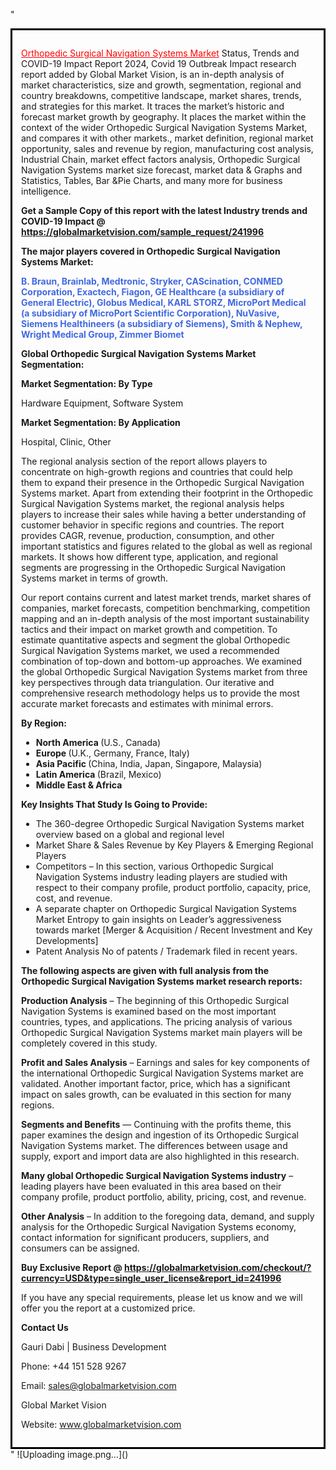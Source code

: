 "<div style='border: 3px solid black; padding: 1em;'>

<a style='color: #ff0000;' href='https://globalmarketvision.com/reports/global-orthopedic-surgical-navigation-systems-market/241996'>Orthopedic Surgical Navigation Systems Market</a> Status, Trends and COVID-19 Impact Report 2024, Covid 19 Outbreak Impact research report added by Global Market Vision, is an in-depth analysis of market characteristics, size and growth, segmentation, regional and country breakdowns, competitive landscape, market shares, trends, and strategies for this market. It traces the market’s historic and forecast market growth by geography. It places the market within the context of the wider Orthopedic Surgical Navigation Systems Market, and compares it with other markets., market definition, regional market opportunity, sales and revenue by region, manufacturing cost analysis, Industrial Chain, market effect factors analysis, Orthopedic Surgical Navigation Systems market size forecast, market data &amp; Graphs and Statistics, Tables, Bar &amp;Pie Charts, and many more for business intelligence.

<strong>Get a Sample Copy of this report with the latest Industry trends and COVID-19 Impact @</strong><strong> <a style='color: #ff0000;' href='https://globalmarketvision.com/sample_request/241996?utm_source=linkedinPulse&utm_medium=Dhiraj&utm_campaign=Dhiraj'><strong>https://globalmarketvision.com/sample_request/241996 </strong></a></strong>

<strong>The major players covered in Orthopedic Surgical Navigation Systems Market:</strong>

<strong style='color: #4169e1;'>B. Braun, Brainlab, Medtronic, Stryker, CAScination, CONMED Corporation, Exactech, Fiagon, GE Healthcare (a subsidiary of General Electric), Globus Medical, KARL STORZ, MicroPort Medical (a subsidiary of MicroPort Scientific Corporation), NuVasive, Siemens Healthineers (a subsidiary of Siemens), Smith & Nephew, Wright Medical Group, Zimmer Biomet</strong>

<strong>Global Orthopedic Surgical Navigation Systems Market Segmentation:</strong>

<strong>Market Segmentation: By Type</strong>

Hardware Equipment, Software System

<strong>Market Segmentation: By Application</strong>

Hospital, Clinic, Other

The regional analysis section of the report allows players to concentrate on high-growth regions and countries that could help them to expand their presence in the Orthopedic Surgical Navigation Systems market. Apart from extending their footprint in the Orthopedic Surgical Navigation Systems market, the regional analysis helps players to increase their sales while having a better understanding of customer behavior in specific regions and countries. The report provides CAGR, revenue, production, consumption, and other important statistics and figures related to the global as well as regional markets. It shows how different type, application, and regional segments are progressing in the Orthopedic Surgical Navigation Systems market in terms of growth.

Our report contains current and latest market trends, market shares of companies, market forecasts, competition benchmarking, competition mapping and an in-depth analysis of the most important sustainability tactics and their impact on market growth and competition. To estimate quantitative aspects and segment the global Orthopedic Surgical Navigation Systems market, we used a recommended combination of top-down and bottom-up approaches. We examined the global Orthopedic Surgical Navigation Systems market from three key perspectives through data triangulation. Our iterative and comprehensive research methodology helps us to provide the most accurate market forecasts and estimates with minimal errors.

<strong>By Region:</strong>
<ul>
  <li><strong> North America </strong>(U.S., Canada)</li>
  <li><strong> Europe </strong>(U.K., Germany, France, Italy)</li>
  <li><strong> Asia Pacific </strong>(China, India, Japan, Singapore, Malaysia)</li>
  <li><strong> Latin America </strong>(Brazil, Mexico)</li>
  <li><strong> Middle East &amp; Africa</strong></li>
</ul>
<strong>Key Insights That Study Is Going to Provide:</strong>
<ul>
  <li>The 360-degree Orthopedic Surgical Navigation Systems market overview based on a global and regional level</li>
  <li>Market Share &amp; Sales Revenue by Key Players &amp; Emerging Regional Players</li>
  <li>Competitors – In this section, various Orthopedic Surgical Navigation Systems industry leading players are studied with respect to their company profile, product portfolio, capacity, price, cost, and revenue.</li>
  <li>A separate chapter on Orthopedic Surgical Navigation Systems Market Entropy to gain insights on Leader’s aggressiveness towards market [Merger &amp; Acquisition / Recent Investment and Key Developments]</li>
  <li>Patent Analysis No of patents / Trademark filed in recent years.</li>
</ul>
<strong>The following aspects are given with full analysis from the Orthopedic Surgical Navigation Systems market research reports:</strong>

<strong>Production Analysis</strong> – The beginning of this Orthopedic Surgical Navigation Systems is examined based on the most important countries, types, and applications. The pricing analysis of various Orthopedic Surgical Navigation Systems market main players will be completely covered in this study.

<strong>Profit and Sales Analysis</strong> – Earnings and sales for key components of the international Orthopedic Surgical Navigation Systems market are validated. Another important factor, price, which has a significant impact on sales growth, can be evaluated in this section for many regions.

<strong>Segments and Benefits</strong> — Continuing with the profits theme, this paper examines the design and ingestion of its Orthopedic Surgical Navigation Systems market. The differences between usage and supply, export and import data are also highlighted in this research.

<strong>Many global Orthopedic Surgical Navigation Systems industry</strong> – leading players have been evaluated in this area based on their company profile, product portfolio, ability, pricing, cost, and revenue.

<strong>Other Analysis</strong> – In addition to the foregoing data, demand, and supply analysis for the Orthopedic Surgical Navigation Systems economy, contact information for significant producers, suppliers, and consumers can be assigned.

<strong>Buy Exclusive Report @</strong><strong> <strong><a style='color: #ff0000;' href='https://globalmarketvision.com/checkout/?currency=USD&type=single_user_license&report_id=241996?utm_source=linkedinPulse&utm_medium=Dhiraj&utm_campaign=Dhiraj'>https://globalmarketvision.com/checkout/?currency=USD&type=single_user_license&report_id=241996</a></strong></strong>

If you have any special requirements, please let us know and we will offer you the report at a customized price.

<strong>Contact Us</strong>

Gauri Dabi | Business Development

Phone: +44 151 528 9267

Email: <a href='mailto:sales@globalmarketvision.com'>sales@globalmarketvision.com</a>

Global Market Vision

Website: <a href='http://www.globalmarketvision.com/'>www.globalmarketvision.com</a>

</div>"
![Uploading image.png…]()
